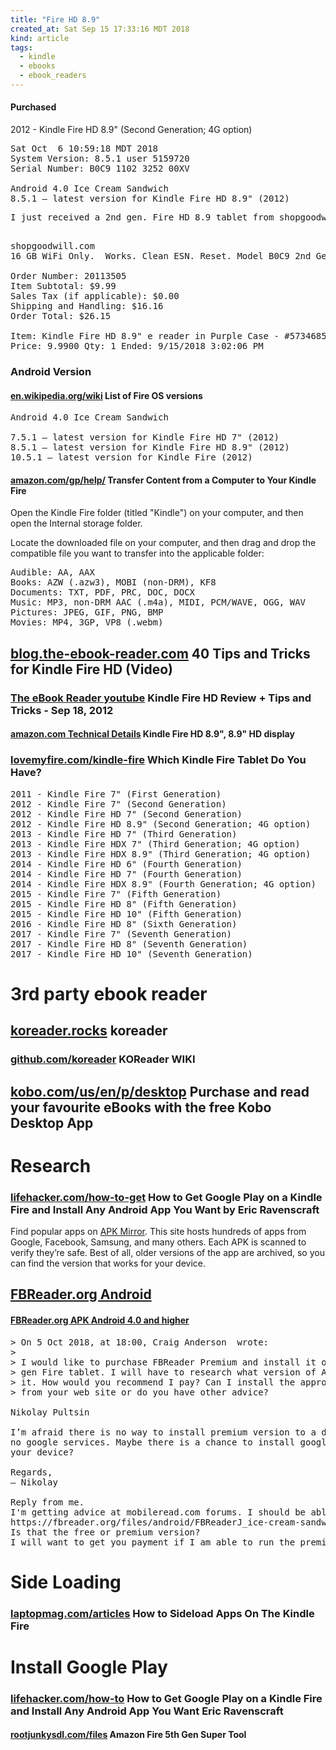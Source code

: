 ```yaml
---
title: "Fire HD 8.9"
created_at: Sat Sep 15 17:33:16 MDT 2018
kind: article
tags:
  - kindle
  - ebooks
  - ebook_readers
---
```


<h4>Purchased</h4>

2012 - Kindle Fire HD 8.9" (Second Generation; 4G option)

<pre>
Sat Oct  6 10:59:18 MDT 2018
System Version: 8.5.1 user 5159720
Serial Number: B0C9 1102 3252 00XV

Android 4.0 Ice Cream Sandwich
8.5.1 – latest version for Kindle Fire HD 8.9" (2012)
</pre>

<pre>
I just received a 2nd gen. Fire HD 8.9 tablet from shopgoodwill for $26 including S&H.

</pre>

<pre>
shopgoodwill.com
16 GB WiFi Only.  Works. Clean ESN. Reset. Model B0C9 2nd Generation. No Charging Cable. 

Order Number: 20113505
Item Subtotal: $9.99
Sales Tax (if applicable): $0.00
Shipping and Handling: $16.16
Order Total: $26.15

Item: Kindle Fire HD 8.9" e reader in Purple Case - #57346859
Price: 9.9900 Qty: 1 Ended: 9/15/2018 3:02:06 PM
</pre>

<h3>Android Version</h3>

<h4>
  <a href="https://en.wikipedia.org/wiki/Fire_OS#List_of_Fire_OS_versions" target="_blank">en.wikipedia.org/wiki</a>
  List of Fire OS versions
</h4>

<pre>
Android 4.0 Ice Cream Sandwich

7.5.1 – latest version for Kindle Fire HD 7" (2012)
8.5.1 – latest version for Kindle Fire HD 8.9" (2012)
10.5.1 – latest version for Kindle Fire (2012)
</pre>

<h4>
  <a href="https://www.amazon.com/gp/help/customer/display.html?nodeId=201730100" target="_blank">amazon.com/gp/help/</a>
  Transfer Content from a Computer to Your Kindle Fire
</h4>

Open the Kindle Fire folder (titled "Kindle") on your computer, and then
open the Internal storage folder.

Locate the downloaded file on your computer, and then drag and drop the
compatible file you want to transfer into the applicable folder:

<pre>
Audible: AA, AAX
Books: AZW (.azw3), MOBI (non-DRM), KF8
Documents: TXT, PDF, PRC, DOC, DOCX
Music: MP3, non-DRM AAC (.m4a), MIDI, PCM/WAVE, OGG, WAV
Pictures: JPEG, GIF, PNG, BMP
Movies: MP4, 3GP, VP8 (.webm)
</pre>

<h2>
  <a href="https://blog.the-ebook-reader.com/2012/09/17/40-tips-and-tricks-for-kindle-fire-hd/" target="_blank">blog.the-ebook-reader.com</a>
  40 Tips and Tricks for Kindle Fire HD (Video)
</h2>

<h3>
  <a href="https://www.youtube.com/watch?v=8ep0QEns6Fc" target="_blank">The eBook Reader youtube</a>
  Kindle Fire HD Review + Tips and Tricks - Sep 18, 2012
</h3>

<h4>
  <a href="https://www.amazon.com/gp/product/B008GFRE5A/ref=as_li_qf_sp_asin_il_tl?ie=UTF8&camp=1789&creative=9325&creativeASIN=B008GFRE5A&linkCode=as2&tag=lovemyfire-20" target="_blank">amazon.com Technical Details</a>
  Kindle Fire HD 8.9", 8.9" HD display
</h4>

<h3>
  <a href="https://www.lovemyfire.com/kindle-fire-tablet.html" target="_blank">lovemyfire.com/kindle-fire</a>
  Which Kindle Fire Tablet Do You Have?
</h3>

<pre>
2011 - Kindle Fire 7" (First Generation)
2012 - Kindle Fire 7" (Second Generation)
2012 - Kindle Fire HD 7" (Second Generation)
2012 - Kindle Fire HD 8.9" (Second Generation; 4G option)
2013 - Kindle Fire HD 7" (Third Generation)
2013 - Kindle Fire HDX 7" (Third Generation; 4G option)
2013 - Kindle Fire HDX 8.9" (Third Generation; 4G option)
2014 - Kindle Fire HD 6" (Fourth Generation)
2014 - Kindle Fire HD 7" (Fourth Generation)
2014 - Kindle Fire HDX 8.9" (Fourth Generation; 4G option)
2015 - Kindle Fire 7" (Fifth Generation)
2015 - Kindle Fire HD 8" (Fifth Generation)
2015 - Kindle Fire HD 10" (Fifth Generation)
2016 - Kindle Fire HD 8" (Sixth Generation)
2017 - Kindle Fire 7" (Seventh Generation)
2017 - Kindle Fire HD 8" (Seventh Generation)
2017 - Kindle Fire HD 10" (Seventh Generation)
</pre>

<h1>3rd party ebook reader</h1>

<h2>
  <a href="https://koreader.rocks/" target="_blank">koreader.rocks</a>
  koreader
</h2>

<h3>
  <a href="https://github.com/koreader/koreader/wiki" target="_blank">github.com/koreader</a>
  KOReader WIKI
</h3>

<h2>
  <a href="https://www.kobo.com/us/en/p/desktop" target="_blank">kobo.com/us/en/p/desktop</a>
  Purchase and read your favourite eBooks with the free Kobo Desktop App
</h2>

<h1>Research</h1>

<h3>
  <a href="https://lifehacker.com/how-to-get-google-play-on-a-kindle-fire-and-install-any-1790706649" target="_blank">lifehacker.com/how-to-get</a>
  How to Get Google Play on a Kindle Fire and Install Any Android App You Want by Eric Ravenscraft 
</h3>

Find popular apps on 
<a href="http://apkmirror.com/" target="_blank">APK Mirror</a>.
This site hosts hundreds of apps from Google, Facebook, Samsung, and
many others. Each APK is scanned to verify they’re safe. Best of all,
older versions of the app are archived, so you can find the version that
works for your device.

<h2>
  <a href="https://fbreader.org/android" target="_blank">FBReader.org Android</a>
</h2>

<h4>
<a href="https://fbreader.org/files/android/FBReaderJ_ice-cream-sandwich.apk" target="_blank">FBReader.org APK Android 4.0 and higher</a>

</h4>

<pre>
> On 5 Oct 2018, at 18:00, Craig Anderson <craig@coot.net> wrote:
>
> I would like to purchase FBReader Premium and install it on my 2nd
> gen Fire tablet. I will have to research what version of Android is on
> it. How would you recommend I pay? Can I install the appropriate APK
> from your web site or do you have other advice?

Nikolay Pultsin <geometer@fbreader.org>

I’m afraid there is no way to install premium version to a device with
no google services. Maybe there is a chance to install google stuff to
your device?

Regards,
— Nikolay

Reply from me.
I'm getting advice at mobileread.com forums. I should be able to load your APK.
https://fbreader.org/files/android/FBReaderJ_ice-cream-sandwich.apk
Is that the free or premium version?
I will want to get you payment if I am able to run the premium version. 
</pre>

<h1>Side Loading</h1>

<h3>
  <a href="https://www.laptopmag.com/articles/how-to-sideload-apps-on-the-kindle-fire" target="_blank">laptopmag.com/articles</a>
  How to Sideload Apps On The Kindle Fire
</h3>

<h1>Install Google Play</h1>

<h3>
  <a href="https://lifehacker.com/how-to-get-google-play-on-a-kindle-fire-and-install-any-1790706649" target="_blank">lifehacker.com/how-to</a>
  How to Get Google Play on a Kindle Fire and Install Any Android App You Want Eric Ravenscraft
</h3>

<h4>
  <a href="http://rootjunkysdl.com/files/?dir=Amazon%20Fire%205th%20gen/SuperTool" target="_blank">rootjunkysdl.com/files</a>
  Amazon Fire 5th Gen Super Tool
</h4>

<!--
html boilerplate fragments
<a href="" target="_blank"></a>
<a name=""></a>
<img src="" width="400px">
<ul>
  <li></li>
  <li><a href="" target="_blank"></a></li>
</ul>
<pre>
</pre>
<p style="margin-bottom: 2em;"></p>
<hr style="border: 0; height: 3px; background: #333; background-image: linear-gradient(to right, #ccc, #333, #ccc);">
<pre><code>
</code></pre>
<math xmlns='http://www.w3.org/1998/Math/MathML' display='block'>
</math>
-->

